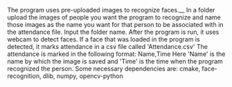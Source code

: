 The program uses pre-uploaded images to recognize faces.__
In a folder upload the images of people you want the program to recognize and name those images as the name you want for that person to be associated with in the attendance file.
Input the folder name.
After the program is run, it uses webcam to detect faces.
If a face that was loaded in the program is detected, it marks attendance in a csv file called 'Attendance.csv'
The attendance is marked in the following format:
Name,Time
Here 'Name' is the name by which the image is saved and 'Time' is the time when the program recognized the person.
Some necessary dependencies are: cmake, face-recognition, dlib, numpy, opencv-python
